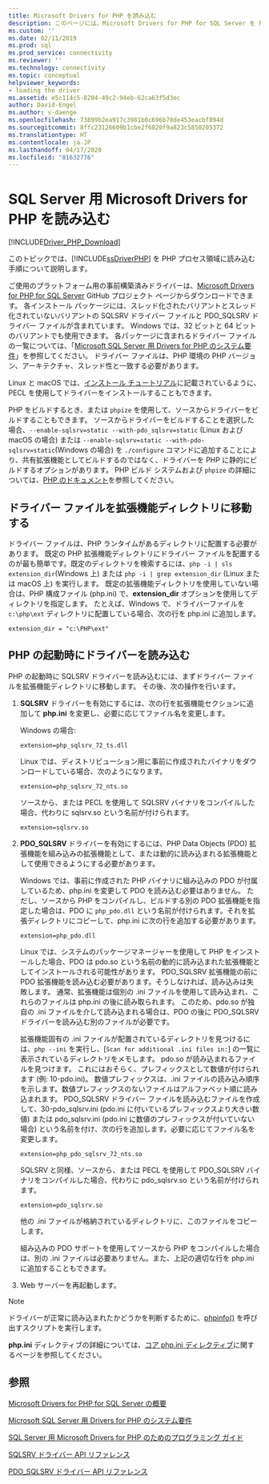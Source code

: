 ```yaml
---
title: Microsoft Drivers for PHP を読み込む
description: このページには、Microsoft Drivers for PHP for SQL Server を PHP プロセス領域に読み込む手順が記載されています。
ms.custom: ''
ms.date: 02/11/2019
ms.prod: sql
ms.prod_service: connectivity
ms.reviewer: ''
ms.technology: connectivity
ms.topic: conceptual
helpviewer_keywords:
- loading the driver
ms.assetid: e5c114c5-8204-49c2-94eb-62ca63f5d3ec
author: David-Engel
ms.author: v-daenge
ms.openlocfilehash: 73899b2ea917c3981b0c696b78de453eacbf894d
ms.sourcegitcommit: 8ffc23126609b1cbe2f6820f9a823c5850205372
ms.translationtype: HT
ms.contentlocale: ja-JP
ms.lasthandoff: 04/17/2020
ms.locfileid: "81632776"
---
```

# <a name="loading-the-microsoft-drivers-for-php-for-sql-server"></a>SQL Server 用 Microsoft Drivers for PHP を読み込む
[!INCLUDE[Driver_PHP_Download](../../includes/driver_php_download.md)]

このトピックでは、[!INCLUDE[ssDriverPHP](../../includes/ssdriverphp_md.md)] を PHP プロセス領域に読み込む手順について説明します。  
  
ご使用のプラットフォーム用の事前構築済みドライバーは、[Microsoft Drivers for PHP for SQL Server](https://github.com/Microsoft/msphpsql/releases) GitHub プロジェクト ページからダウンロードできます。 各インストール パッケージには、スレッド化されたバリアントとスレッド化されていないバリアントの SQLSRV ドライバー ファイルと PDO_SQLSRV ドライバー ファイルが含まれています。 Windows では、32 ビットと 64 ビットのバリアントでも使用できます。 各パッケージに含まれるドライバー ファイルの一覧については、「[Microsoft SQL Server 用 Drivers for PHP のシステム要件](system-requirements-for-the-php-sql-driver.md)」を参照してください。 ドライバー ファイルは、PHP 環境の PHP バージョン、アーキテクチャ、スレッド性と一致する必要があります。

Linux と macOS では、[インストール チュートリアル](installation-tutorial-linux-mac.md)に記載されているように、PECL を使用してドライバーをインストールすることもできます。

PHP をビルドするとき、または `phpize` を使用して、ソースからドライバーをビルドすることもできます。 ソースからドライバーをビルドすることを選択した場合、`--enable-sqlsrv=static --with-pdo_sqlsrv=static` (Linux および macOS の場合) または `--enable-sqlsrv=static --with-pdo-sqlsrv=static`(Windows の場合) を `./configure` コマンドに追加することにより、共有拡張機能としてビルドするのではなく、ドライバーを PHP に静的にビルドするオプションがあります。 PHP ビルド システムおよび `phpize` の詳細については、[PHP のドキュメント](http://php.net/manual/install.php)を参照してください。
  
## <a name="moving-the-driver-file-into-your-extension-directory"></a>ドライバー ファイルを拡張機能ディレクトリに移動する  
ドライバー ファイルは、PHP ランタイムがあるディレクトリに配置する必要があります。 既定の PHP 拡張機能ディレクトリにドライバー ファイルを配置するのが最も簡単です。既定のディレクトリを検索するには、`php -i | sls extension_dir`(Windows 上) または `php -i | grep extension_dir` (Linux または macOS 上) を実行します。 既定の拡張機能ディレクトリを使用していない場合は、PHP 構成ファイル (php.ini) で、**extension_dir** オプションを使用してディレクトリを指定します。 たとえば、Windows で、ドライバーファイルを `c:\php\ext` ディレクトリに配置している場合、次の行を php.ini に追加します。
  
```  
extension_dir = "c:\PHP\ext"  
```

## <a name="loading-the-driver-at-php-startup"></a>PHP の起動時にドライバーを読み込む  
PHP の起動時に SQLSRV ドライバーを読み込むには、まずドライバー ファイルを拡張機能ディレクトリに移動します。 その後、次の操作を行います。  
  
1.  **SQLSRV** ドライバーを有効にするには、次の行を拡張機能セクションに追加して **php.ini** を変更し、必要に応じてファイル名を変更します。  
  
    Windows の場合: 
    ```  
    extension=php_sqlsrv_72_ts.dll  
    ```  
    Linux では、ディストリビューション用に事前に作成されたバイナリをダウンロードしている場合、次のようになります。 
    ```  
    extension=php_sqlsrv_72_nts.so  
    ```
    ソースから、または PECL を使用して SQLSRV バイナリをコンパイルした場合、代わりに sqlsrv.so という名前が付けられます。
    ```
    extension=sqlsrv.so
    ```
  
2.  **PDO_SQLSRV** ドライバーを有効にするには、PHP Data Objects (PDO) 拡張機能を組み込みの拡張機能として、または動的に読み込まれる拡張機能として使用できるようにする必要があります。

    Windows では、事前に作成された PHP バイナリに組み込みの PDO が付属しているため、php.ini を変更して PDO を読み込む必要はありません。 ただし、ソースから PHP をコンパイルし、ビルドする別の PDO 拡張機能を指定した場合は、PDO に `php_pdo.dll` という名前が付けられます。それを拡張ディレクトリにコピーして、php.ini に次の行を追加する必要があります。  
    ```
    extension=php_pdo.dll  
    ```
    Linux では、システムのパッケージマネージャーを使用して PHP をインストールした場合、PDO は pdo.so という名前の動的に読み込まれた拡張機能としてインストールされる可能性があります。 PDO_SQLSRV 拡張機能の前に PDO 拡張機能を読み込む必要があります。そうしなければ、読み込みは失敗します。 通常、拡張機能は個別の .ini ファイルを使用して読み込まれ、これらのファイルは php.ini の後に読み取られます。 このため、pdo.so が独自の .ini ファイルを介して読み込まれる場合は、PDO の後に PDO_SQLSRV ドライバーを読み込む別のファイルが必要です。 

    拡張機能固有の .ini ファイルが配置されているディレクトリを見つけるには、`php --ini` を実行し、[`Scan for additional .ini files in:`] の一覧に表示されているディレクトリをメモします。 pdo.so が読み込まれるファイルを見つけます。 これにはおそらく、プレフィックスとして数値が付けられます (例: 10-pdo.ini)。 数値プレフィックスは、.ini ファイルの読み込み順序を示します。数値プレフィックスのないファイルはアルファベット順に読み込まれます。 PDO_SQLSRV ドライバー ファイルを読み込むファイルを作成して、30-pdo_sqlsrv.ini (pdo.ini に付いているプレフィックスより大きい数値) または pdo_sqlsrv.ini (pdo.ini に数値のプレフィックスが付いていない場合) という名前を付け、次の行を追加します。必要に応じてファイル名を変更します。  
    ```
    extension=php_pdo_sqlsrv_72_nts.so
    ```
    SQLSRV と同様、ソースから、または PECL を使用して PDO_SQLSRV バイナリをコンパイルした場合、代わりに pdo_sqlsrv.so という名前が付けられます。
    ```
    extension=pdo_sqlsrv.so
    ```
    他の .ini ファイルが格納されているディレクトリに、このファイルをコピーします。 

    組み込みの PDO サポートを使用してソースから PHP をコンパイルした場合は、別の .ini ファイルは必要ありません。また、上記の適切な行を php.ini に追加することもできます。
  
3.  Web サーバーを再起動します。  
  
> [!NOTE]  
> ドライバーが正常に読み込まれたかどうかを判断するために、[phpinfo()](https://php.net/manual/en/function.phpinfo.php) を呼び出すスクリプトを実行します。  
  
**php.ini** ディレクティブの詳細については、[コア php.ini ディレクティブ](https://php.net/manual/en/ini.core.php)に関するページを参照してください。  
  
## <a name="see-also"></a>参照  
[Microsoft Drivers for PHP for SQL Server の概要](getting-started-with-the-php-sql-driver.md)

[Microsoft SQL Server 用 Drivers for PHP のシステム要件](system-requirements-for-the-php-sql-driver.md)

[SQL Server 用 Microsoft Drivers for PHP のためのプログラミング ガイド](programming-guide-for-php-sql-driver.md)

[SQLSRV ドライバー API リファレンス](sqlsrv-driver-api-reference.md)

[PDO_SQLSRV ドライバー API リファレンス](pdo-sqlsrv-driver-reference.md)  
  
